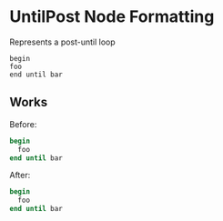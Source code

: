 <!-- BEGIN_AUTOGENERATED -->
# UntilPost Node Formatting

Represents a post-until loop

```text
begin
foo
end until bar
```
<!-- END_AUTOGENERATED -->

## Works

Before:

```ruby
begin
  foo
end until bar
```

After:

```ruby
begin
  foo
end until bar
```
